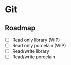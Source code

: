 # Git

## Roadmap 

- [ ] Read only library (WIP)
- [ ] Read only porcelain (WIP)
- [ ] Read/write library
- [ ] Read/write porcelain
